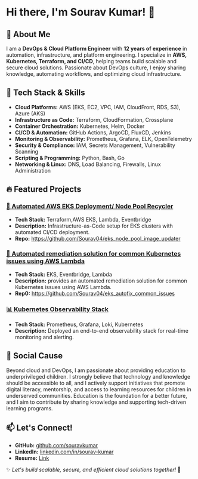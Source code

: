 # Hi there, I'm Sourav Kumar! 👋

## 🚀 About Me
I am a **DevOps & Cloud Platform Engineer** with **12 years of experience** in automation, infrastructure, and platform engineering. I specialize in **AWS, Kubernetes, Terraform, and CI/CD**, helping teams build scalable and secure cloud solutions. Passionate about DevOps culture, I enjoy sharing knowledge, automating workflows, and optimizing cloud infrastructure.

## 🔧 Tech Stack & Skills
- **Cloud Platforms:** AWS (EKS, EC2, VPC, IAM, CloudFront, RDS, S3), Azure (AKS)
- **Infrastructure as Code:** Terraform, CloudFormation, Crossplane
- **Container Orchestration:** Kubernetes, Helm, Docker
- **CI/CD & Automation:** GitHub Actions, ArgoCD, FluxCD, Jenkins
- **Monitoring & Observability:** Prometheus, Grafana, ELK, OpenTelemetry
- **Security & Compliance:** IAM, Secrets Management, Vulnerability Scanning
- **Scripting & Programming:** Python, Bash, Go
- **Networking & Linux:** DNS, Load Balancing, Firewalls, Linux Administration

## 🔥 Featured Projects
### [🌟 Automated AWS EKS Deployment/ Node Pool Recycler](#)
- **Tech Stack:** Terraform,AWS EKS, Lambda, Eventbridge
- **Description:** Infrastructure-as-Code setup for EKS clusters with automated CI/CD deployment.
- **Repo:** https://github.com/Sourav04/eks_node_pool_image_updater

### [🔐 Automated remediation solution for common Kubernetes issues using AWS Lambda](#)
- **Tech Stack:** EKS, Eventbridge, Lambda
- **Description:** provides an automated remediation solution for common Kubernetes issues using AWS Lambda.
- **Rep0:** https://github.com/Sourav04/eks_autofix_common_issues 

### [📊 Kubernetes Observability Stack](#)
- **Tech Stack:** Prometheus, Grafana, Loki, Kubernetes
- **Description:** Deployed an end-to-end observability stack for real-time monitoring and alerting.

## 🎯 Social Cause
Beyond cloud and DevOps, I am passionate about providing education to underprivileged children. I strongly believe that technology and knowledge should be accessible to all, and I actively support initiatives that promote digital literacy, mentorship, and access to learning resources for children in underserved communities. Education is the foundation for a better future, and I aim to contribute by sharing knowledge and supporting tech-driven learning programs.

## 📫 Let's Connect!
- **GitHub:** [github.com/souravkumar](#)
- **LinkedIn:** [linkedin.com/in/sourav-kumar](#)
- **Resume:** [Link](https://drive.google.com/file/d/1fWbJ-wivBU1aywzk2Jq7-yrjzjEKsoyM/view?usp=sharing)

✨ _Let's build scalable, secure, and efficient cloud solutions together!_ 🚀
